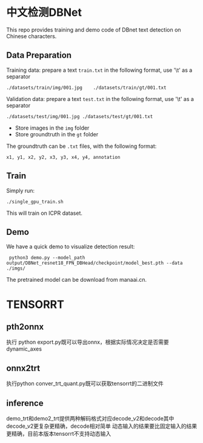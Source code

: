 # 中文检测DBNet

This repo provides training and demo code of DBnet  text detection on Chinese characters.



## Data Preparation

Training data: prepare a text `train.txt` in the following format, use '\t' as a separator
```
./datasets/train/img/001.jpg	./datasets/train/gt/001.txt
```

Validation data: prepare a text `test.txt` in the following format, use '\t' as a separator
```
./datasets/test/img/001.jpg	./datasets/test/gt/001.txt
```
- Store images in the `img` folder
- Store groundtruth in the `gt` folder

The groundtruth can be `.txt` files, with the following format:
```
x1, y1, x2, y2, x3, y3, x4, y4, annotation
```


## Train
Simply run:

```
./single_gpu_train.sh
```

This will train on ICPR dataset.



## Demo

We have a quick demo to visualize detection result:

```
 python3 demo.py --model_path output/DBNet_resnet18_FPN_DBHead/checkpoint/model_best.pth --data ./imgs/
```

The pretrained model can be download from manaai.cn.

# TENSORRT
## pth2onnx
执行 python export.py既可以导出onnx，根据实际情况决定是否需要dynamic_axes
## onnx2trt
执行python conver_trt_quant.py既可以获取tensorrt的二进制文件
## inference
demo_trt和demo2_trt提供两种解码格式对应decode_v2和decode其中decode_v2更复杂更精确，decode相对简单
动态输入的结果要比固定输入的结果更精确，目前本版本tensorrt不支持动态输入

